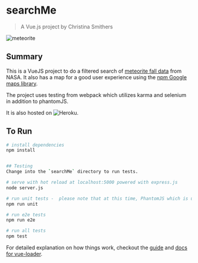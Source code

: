 # searchMe

> A Vue.js project by Christina Smithers

![meteorite](https://upload.wikimedia.org/wikipedia/commons/6/60/Meteoritenfund_auf_W%C3%BCstenpflaster.jpg "Meteorite")

## Summary
This is a VueJS project to do a filtered search of [meteorite fall data](https://data.nasa.gov/Space-Science/Meteorite-Landings/gh4g-9sfh) from NASA.  It also has a map for a good user experience using the [npm Google maps library](https://www.npmjs.com/package/vue2-google-maps).

The project uses testing from webpack which utilizes karma and selenium in addition to phantomJS.

It is also hosted on ![Heroku](https://searchmeteorites.herokuapp.com/).
## To Run
``` bash
# install dependencies
npm install


## Testing
Change into the `searchMe` directory to run tests.

# serve with hot reload at localhost:5000 powered with express.js
node server.js

# run unit tests -  please note that at this time, PhantomJS which is used in the testing tools, is not able to use Promises.  An alternative is being researched.
npm run unit

# run e2e tests
npm run e2e

# run all tests
npm test
```

For detailed explanation on how things work, checkout the [guide](http://vuejs-templates.github.io/webpack/) and [docs for vue-loader](http://vuejs.github.io/vue-loader).
